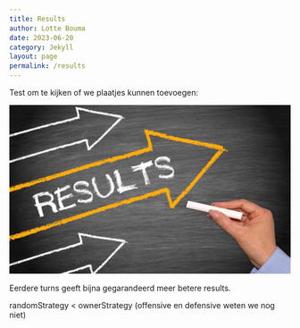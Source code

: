 ```yaml
---
title: Results 
author: Lotte Bouma
date: 2023-06-20
category: Jekyll
layout: page
permalink: /results
---
```








Test om te kijken of we plaatjes kunnen toevoegen:

![Resultaten](./assets/images/resultaten.jpg)



Eerdere turns geeft bijna gegarandeerd meer betere results. 

randomStrategy < ownerStrategy (offensive en defensive weten we nog niet)